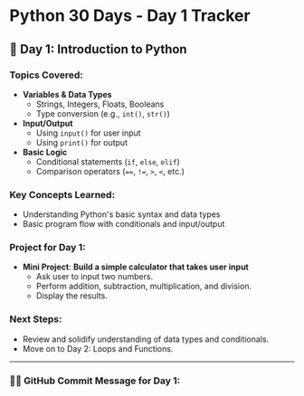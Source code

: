# Python 30 Days - Day 1 Tracker

## 🚀 Day 1: Introduction to Python

### Topics Covered:
- **Variables & Data Types**
  - Strings, Integers, Floats, Booleans
  - Type conversion (e.g., `int()`, `str()`)
- **Input/Output**
  - Using `input()` for user input
  - Using `print()` for output
- **Basic Logic**
  - Conditional statements (`if`, `else`, `elif`)
  - Comparison operators (`==`, `!=`, `>`, `<`, etc.)

### Key Concepts Learned:
- Understanding Python's basic syntax and data types
- Basic program flow with conditionals and input/output

### Project for Day 1:
- **Mini Project**: **Build a simple calculator that takes user input**
    - Ask user to input two numbers.
    - Perform addition, subtraction, multiplication, and division.
    - Display the results.

### Next Steps:
- Review and solidify understanding of data types and conditionals.
- Move on to Day 2: Loops and Functions.

---

### 🧑‍💻 GitHub Commit Message for Day 1:
